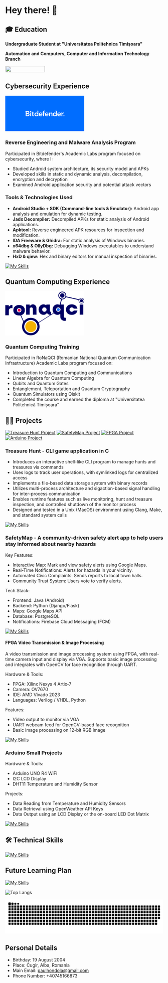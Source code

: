 # Hey there! 👋

## 🎓 Education

**Undergraduate Student at "Universitatea Politehnica Timișoara"**

**Automation and Computers, Computer and Information Technology Branch**

<img src="https://acceleratefuturehei.eu/wp-content/uploads/2023/03/sigla-scurta_cu-scris-01.png" width=50% height=50%>

## Cybersecurity Experience

<img src="https://raw.githubusercontent.com/paulhondola/Bitdefender-AC-Labs/main/Resources/Logos/bitdefender_icon_blue.png" width=50% height=50%>

### Reverse Engineering and Malware Analysis Program

Participated in Bitdefender's Academic Labs program focused on cybersecurity, where I:

- Studied Android system architecture, its security model and APKs
- Developed skills in static and dynamic analysis, decompilation, encryption and decryption
- Examined Android application security and potential attack vectors

### Tools & Technologies Used

- **Android Studio + SDK (Command-line tools & Emulator):** Android app analysis and emulation for dynamic testing.
- **Jadx Decompiler:** Decompiled APKs for static analysis of Android applications.
- **Apktool:** Reverse engineered APK resources for inspection and modification.
- **IDA Freeware & Ghidra:** For static analysis of Windows binaries.
- **x64dbg & OllyDbg:** Debugging Windows executables to understand malware behavior.
- **HxD & qiew:** Hex and binary editors for manual inspection of binaries.

[![My Skills](https://skillicons.dev/icons?i=androidstudio,windows&perline=7)](https://skillicons.dev)

## Quantum Computing Experience

<img src="https://raw.githubusercontent.com/paulhondola/Quantum-Computing-RoNaQCI/main/logo/logo-ronaqci.png" width=50% height=50%>

### Quantum Computing Training

Participated in RoNaQCI  (Romanian National Quantum Communication Infrastructure) Academic Labs program focused on:
  - Introduction to Quantum Computing and Communications
  - Linear Algebra for Quantum Computing
  - Qubits and Quantum Gates
  - Entanglement, Teleportation and Quantum Cryptography
  - Quantum Simulators using Qiskit
  - Completed the course and earned the diploma at "Universitatea Politehnică Timișoara"

## 👨‍💻 Projects
[![Treasure Hunt Project](https://img.shields.io/badge/Treasure_Hunt-345?style=flat-square&logo=Github&logoColor=white)](https://github.com/paulhondola/Sisteme-de-Operare)
[![SafetyMap Project](https://img.shields.io/badge/SafetyMap_Project-345?style=flat-square&logo=Github&logoColor=white)](https://github.com/UniHack2024)
[![FPGA Project](https://img.shields.io/badge/FPGA_Project-345?style=flat-square&logo=Github&logoColor=white)](https://github.com/LD-FPGA-Project/FPGA-Video-Transmission-and-Image-Processing)
[![Arduino Project](https://img.shields.io/badge/Arduino_Project-345?style=flat-square&logo=Github&logoColor=white)](https://github.com/orgs/DEM-Arduino-Project/repositories)

### Treasure Hunt - CLI game application in C
  - Introduces an interactive shell-like CLI program to manage hunts and treasures via commands
  - Uses logs to track user operations, with symlinked logs for centralized access
  - Implements a file-based data storage system with binary records
  - Utilizes multi-process architecture and sigaction-based signal handling for inter-process communication
  - Enables runtime features such as live monitoring, hunt and treasure inspection, and controlled shutdown of the
monitor process
  - Designed and tested in a Unix (MacOS) environment using Clang, Make, and standard system calls

[![My Skills](https://skillicons.dev/icons?i=linux,c,cmake&perline=7)](https://skillicons.dev)

### SafetyMap - A community-driven safety alert app to help users stay informed about nearby hazards
Key Features:
- Interactive Map: Mark and view safety alerts using Google Maps.
- Real-Time Notifications: Alerts for hazards in your vicinity.
- Automated Civic Complaints: Sends reports to local town halls.
- Community Trust System: Users vote to verify alerts.

Tech Stack:
- Frontend: Java (Android)
- Backend: Python (Django/Flask)
- Maps: Google Maps API
- Database: PostgreSQL
- Notifications: Firebase Cloud Messaging (FCM)

[![My Skills](https://skillicons.dev/icons?i=androidstudio,java,gradle,postgres,django,firebase&perline=7)](https://skillicons.dev)

#### FPGA Video Transmission & Image Processing

A video transmission and image processing system using FPGA, with real-time camera input and display via VGA. Supports basic image processing and integrates with OpenCV for face recognition through UART.

Hardware & Tools:
- FPGA: Xilinx Nexys 4 Artix-7
- Camera: OV7670
- IDE: AMD Vivado 2023
- Languages: Verilog / VHDL, Python

Features:
- Video output to monitor via VGA
- UART webcam feed for OpenCV-based face recognition
- Basic image processing on 12-bit RGB image

[![My Skills](https://skillicons.dev/icons?i=py,opencv&perline=7)](https://skillicons.dev)

### Arduino Small Projects
Hardware & Tools:
  - Arduino UNO R4 WiFi
  - I2C LCD Display
  - DHT11 Temperature and Humidity Sensor

Projects:
  - Data Reading from Temperature and Humidity Sensors
  - Data Retrieval using OpenWeather API Keys
  - Data Output using an LCD Display or the on-board LED Dot Matrix

[![My Skills](https://skillicons.dev/icons?i=arduino,cpp&perline=7)](https://skillicons.dev)

## 🛠️ Technical Skills

[![My Skills](https://skillicons.dev/icons?i=linux,apple,bash,git,c,cpp,py,java&perline=4)](https://skillicons.dev)

## Future Learning Plan

[![My Skills](https://skillicons.dev/icons?i=rust,zig,swift,docker,kubernetes&perline=7)](https://skillicons.dev)

![Top Langs](https://github-readme-stats.vercel.app/api/top-langs/?username=paulhondola&layout=compact)

<div align="center">
  <picture>
    <source media="(prefers-color-scheme: dark)" srcset="https://raw.githubusercontent.com/platane/platane/output/github-contribution-grid-snake-dark.svg">
    <source media="(prefers-color-scheme: light)" srcset="https://raw.githubusercontent.com/platane/platane/output/github-contribution-grid-snake.svg">
    <img alt="github contribution grid snake animation" src="https://raw.githubusercontent.com/platane/platane/output/github-contribution-grid-snake.svg">
  </picture>
</div>

## Personal Details

- Birthday: 19 August 2004
- Place: Cugir, Alba, Romania
- Main Email: <paulhondola@gmail.com>
- Phone Number: +40745166873
  
  
